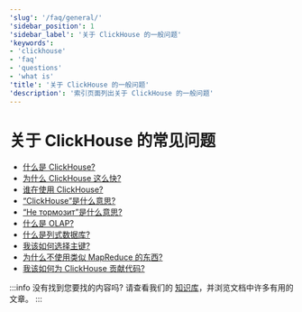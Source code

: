 ```yaml
---
'slug': '/faq/general/'
'sidebar_position': 1
'sidebar_label': '关于 ClickHouse 的一般问题'
'keywords':
- 'clickhouse'
- 'faq'
- 'questions'
- 'what is'
'title': '关于 ClickHouse 的一般问题'
'description': '索引页面列出关于 ClickHouse 的一般问题'
---
```



# 关于 ClickHouse 的常见问题

- [什么是 ClickHouse?](../../intro.md)
- [为什么 ClickHouse 这么快?](../../concepts/why-clickhouse-is-so-fast.md)
- [谁在使用 ClickHouse?](../../faq/general/who-is-using-clickhouse.md)
- [“ClickHouse”是什么意思?](../../faq/general/dbms-naming.md)
- [“Не тормозит”是什么意思?](../../faq/general/ne-tormozit.md)
- [什么是 OLAP?](../../faq/general/olap.md)
- [什么是列式数据库?](../../faq/general/columnar-database.md)
- [我该如何选择主键?](../../guides/best-practices/sparse-primary-indexes.md)
- [为什么不使用类似 MapReduce 的东西?](../../faq/general/mapreduce.md)
- [我该如何为 ClickHouse 贡献代码?](/knowledgebase/how-do-i-contribute-code-to-clickhouse)

:::info 没有找到您要找的内容吗?
请查看我们的 [知识库](/knowledgebase/)，并浏览文档中许多有用的文章。
:::
